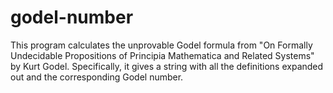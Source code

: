 # godel-number

This program calculates the unprovable Godel formula from "On Formally
Undecidable Propositions of Principia Mathematica and Related Systems" by
Kurt Godel. Specifically, it gives a string with all the definitions
expanded out and the corresponding Godel number.
